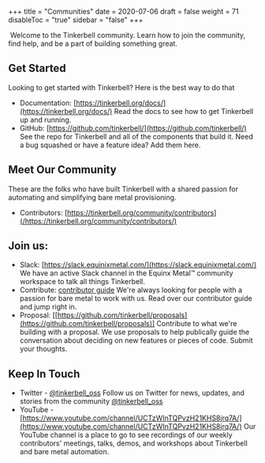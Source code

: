 +++
title = "Communities"
date = 2020-07-06
draft = false
weight = 71
disableToc = "true"
sidebar = "false"
+++

​
Welcome to the Tinkerbell community. Learn how to join the community, find help, and be a part of building something great.

## Get Started

Looking to get started with Tinkerbell? Here is the best way to do that

- Documentation: [https://tinkerbell.org/docs/](https://tinkerbell.org/docs/) Read the docs to see how to get Tinkerbell up and running.
- GitHub: [https://github.com/tinkerbell/](https://github.com/tinkerbell/) See the repo for Tinkerbell and all of the components that build it. Need a bug squashed or have a feature idea? Add them here.

## Meet Our Community
These are the folks who have built Tinkerbell with a shared passion for automating and simplifying bare metal provisioning.

- Contributors: [https://tinkerbell.org/community/contributors](/https://tinkerbell.org/community/contributors/)


## Join us:

- Slack: [https://slack.equinixmetal.com/](https://slack.equinixmetal.com/) We have an active Slack channel in the Equinx Metal™ community workspace to talk all things Tinkerbell.
- Contribute: [contributor guide](https://tinkerbell.org/terms/contributor-guide/) We&#39;re always looking for people with a passion for bare metal to work with us. Read over our contributor guide and jump right in.
- Proposal: [[https://github.com/tinkerbell/proposals](https://github.com/tinkerbell/proposals)] Contribute to what we&#39;re building with a proposal. We use proposals to help publically guide the conversation about deciding on new features or pieces of code. Submit your thoughts.

##

## Keep In Touch

- Twitter - [@tinkerbell_oss](https://twitter.com/tinkerbell_oss)
  Follow us on Twitter for news, updates, and stories from the community [@tinkerbell_oss](https://twitter.com/tinkerbell_oss)
- YouTube - [https://www.youtube.com/channel/UCTzWInTQPvzH21KHS8jrq7A/](https://www.youtube.com/channel/UCTzWInTQPvzH21KHS8jrq7A/)
  Our YouTube channel is a place to go to see recordings of our weekly contributors' meetings, talks, demos, and workshops about Tinkerbell and bare metal automation.
